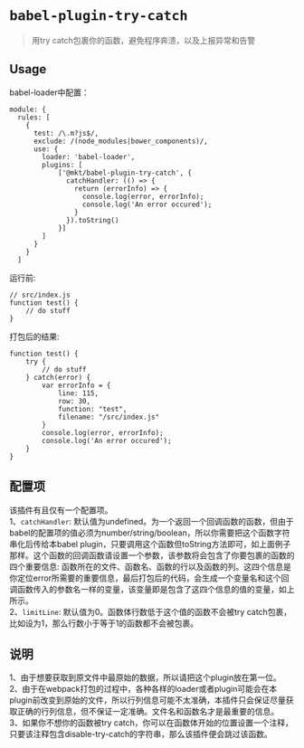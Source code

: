 # `babel-plugin-try-catch`

> 用try catch包裹你的函数，避免程序奔溃，以及上报异常和告警

## Usage
babel-loader中配置：
```
module: {
  rules: [
    {
      test: /\.m?js$/,
      exclude: /(node_modules|bower_components)/,
      use: {
        loader: 'babel-loader',
        plugins: [
            ['@mkt/babel-plugin-try-catch', { 
              catchHandler: (() => { 
                return (errorInfo) => {
                  console.log(error, errorInfo);
                  console.log('An error occured');
                } 
              }).toString()
            }]
        ]
      }
    }
  ]
```
运行前:
```
// src/index.js
function test() {
    // do stuff
}
```
打包后的结果:
```
function test() {
    try {
        // do stuff
    } catch(error) {
        var errorInfo = { 
            line: 115, 
            row: 30, 
            function: "test", 
            filename: "/src/index.js"
        }
        console.log(error, errorInfo);
        console.log('An error occured');
    }
}
```

## 配置项
该插件有且仅有一个配置项。  
1、<code>catchHandler</code>: 默认值为undefined。为一个返回一个回调函数的函数，但由于babel的配置项的值必须为number/string/boolean，所以你需要把这个函数字符串化后传给本babel plugin，只要调用这个函数但toString方法即可，如上面例子那样。这个函数的回调函数请设置一个参数，该参数将会包含了你要包裹的函数的四个重要信息: 函数所在的文件、函数名、函数的行以及函数的列。这四个信息是你定位error所需要的重要信息，最后打包后的代码，会生成一个变量名和这个回调函数传入的参数名一样的变量，该变量即是包含了这四个信息的值的变量，如上所示。  
2、<code>limitLine</code>:   默认值为0。函数体行数低于这个值的函数不会被try catch包裹，比如设为1，那么行数小于等于1的函数都不会被包裹。

## 说明
1、由于想要获取到原文件中最原始的数据，所以请把这个plugin放在第一位。  
2、由于在webpack打包的过程中，各种各样的loader或者plugin可能会在本plugin前改变到原始的文件，所以行列信息可能不太准确，本插件只会保证尽量获取正确的行列信息，但不保证一定准确。文件名和函数名才是最重要的信息。  
3、如果你不想你的函数被try catch，你可以在函数体开始的位置设置一个注释，只要该注释包含disable-try-catch的字符串，那么该插件便会跳过该函数。
